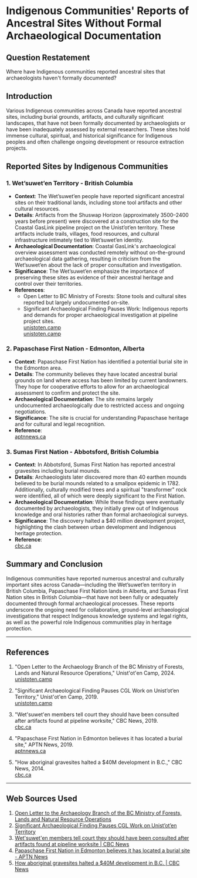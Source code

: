 # Indigenous Communities' Reports of Ancestral Sites Without Formal Archaeological Documentation

## Question Restatement
Where have Indigenous communities reported ancestral sites that archaeologists haven't formally documented?

## Introduction
Various Indigenous communities across Canada have reported ancestral sites, including burial grounds, artifacts, and culturally significant landscapes, that have not been formally documented by archaeologists or have been inadequately assessed by external researchers. These sites hold immense cultural, spiritual, and historical significance for Indigenous peoples and often challenge ongoing development or resource extraction projects.

## Reported Sites by Indigenous Communities

### 1. Wet’suwet’en Territory - British Columbia
- **Context**: The Wet’suwet’en people have reported significant ancestral sites on their traditional lands, including stone tool artifacts and other cultural resources.
- **Details**: Artifacts from the Shuswap Horizon (approximately 3500–2400 years before present) were discovered at a construction site for the Coastal GasLink pipeline project on the Unist’ot’en territory. These artifacts include trails, villages, food resources, and cultural infrastructure intimately tied to Wet’suwet’en identity.
- **Archaeological Documentation**: Coastal GasLink's archaeological overview assessment was conducted remotely without on-the-ground archaeological data gathering, resulting in criticism from the Wet’suwet’en about the lack of proper consultation and investigation.
- **Significance**: The Wet’suwet’en emphasize the importance of preserving these sites as evidence of their ancestral heritage and control over their territories.
- **References**:  
  - Open Letter to BC Ministry of Forests: Stone tools and cultural sites reported but largely undocumented on-site.  
  - Significant Archaeological Finding Pauses Work: Indigenous reports and demands for proper archaeological investigation at pipeline project sites.  
  [unistoten.camp](https://unistoten.camp/open-letter-to-the-archaeology-branch-of-the-bc-ministry-of-forests-lands-and-natural-resource-operations/)  
  [unistoten.camp](https://unistoten.camp/significant-archaeological-finding-pauses-cgl-work-on-unistoten-territory/)

### 2. Papaschase First Nation - Edmonton, Alberta
- **Context**: Papaschase First Nation has identified a potential burial site in the Edmonton area.
- **Details**: The community believes they have located ancestral burial grounds on land where access has been limited by current landowners. They hope for cooperative efforts to allow for an archaeological assessment to confirm and protect the site.
- **Archaeological Documentation**: The site remains largely undocumented archaeologically due to restricted access and ongoing negotiations.
- **Significance**: The site is crucial for understanding Papaschase heritage and for cultural and legal recognition.
- **Reference**:  
  [aptnnews.ca](https://www.aptnnews.ca/national-news/papaschase-first-nation-in-edmonton-believes-it-has-located-a-burial-site/)

### 3. Sumas First Nation - Abbotsford, British Columbia
- **Context**: In Abbotsford, Sumas First Nation has reported ancestral gravesites including burial mounds.
- **Details**: Archaeologists later discovered more than 40 earthen mounds believed to be burial mounds related to a smallpox epidemic in 1782. Additionally, culturally modified trees and a spiritual "transformer" rock were identified, all of which were deeply significant to the First Nation.
- **Archaeological Documentation**: While these findings were eventually documented by archaeologists, they initially grew out of Indigenous knowledge and oral histories rather than formal archaeological surveys.
- **Significance**: The discovery halted a $40 million development project, highlighting the clash between urban development and Indigenous heritage protection.
- **Reference**:  
  [cbc.ca](https://www.cbc.ca/news/indigenous/aboriginal-gravesites-halt-40m-development-plan-in-abbotsford-1.2852924)

## Summary and Conclusion
Indigenous communities have reported numerous ancestral and culturally important sites across Canada—including the Wet’suwet’en territory in British Columbia, Papaschase First Nation lands in Alberta, and Sumas First Nation sites in British Columbia—that have not been fully or adequately documented through formal archaeological processes. These reports underscore the ongoing need for collaborative, ground-level archaeological investigations that respect Indigenous knowledge systems and legal rights, as well as the powerful role Indigenous communities play in heritage protection.

---

## References

1. "Open Letter to the Archaeology Branch of the BC Ministry of Forests, Lands and Natural Resource Operations," Unist'ot'en Camp, 2024.  
   [unistoten.camp](https://unistoten.camp/open-letter-to-the-archaeology-branch-of-the-bc-ministry-of-forests-lands-and-natural-resource-operations/)

2. "Significant Archaeological Finding Pauses CGL Work on Unist’ot’en Territory," Unist'ot'en Camp, 2019.  
   [unistoten.camp](https://unistoten.camp/significant-archaeological-finding-pauses-cgl-work-on-unistoten-territory/)

3. "Wet'suwet'en members tell court they should have been consulted after artifacts found at pipeline worksite," CBC News, 2019.  
   [cbc.ca](https://www.cbc.ca/news/canada/british-columbia/artifacts-unistoten-challenge-1.5130770)

4. "Papaschase First Nation in Edmonton believes it has located a burial site," APTN News, 2019.  
   [aptnnews.ca](https://www.aptnnews.ca/national-news/papaschase-first-nation-in-edmonton-believes-it-has-located-a-burial-site/)

5. "How aboriginal gravesites halted a $40M development in B.C.," CBC News, 2014.  
   [cbc.ca](https://www.cbc.ca/news/indigenous/aboriginal-gravesites-halt-40m-development-plan-in-abbotsford-1.2852924)

---
## Web Sources Used

1. [Open Letter to the Archaeology Branch of the BC Ministry of Forests, Lands and Natural Resource Operations](https://unistoten.camp/open-letter-to-the-archaeology-branch-of-the-bc-ministry-of-forests-lands-and-natural-resource-operations/)
2. [Significant Archaeological Finding Pauses CGL Work on Unist’ot’en Territory](https://unistoten.camp/significant-archaeological-finding-pauses-cgl-work-on-unistoten-territory/)
3. [Wet'suwet'en members tell court they should have been consulted after artifacts found at pipeline worksite | CBC News](https://www.cbc.ca/news/canada/british-columbia/artifacts-unistoten-challenge-1.5130770)
4. [Papaschase First Nation in Edmonton believes it has located a burial site - APTN News](https://www.aptnnews.ca/national-news/papaschase-first-nation-in-edmonton-believes-it-has-located-a-burial-site/)
5. [How aboriginal gravesites halted a $40M development in B.C. | CBC News](https://www.cbc.ca/news/indigenous/aboriginal-gravesites-halt-40m-development-plan-in-abbotsford-1.2852924)
